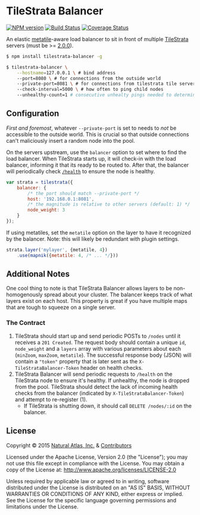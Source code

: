 # TileStrata Balancer
[![NPM version](http://img.shields.io/npm/v/tilestrata-balancer.svg?style=flat)](https://www.npmjs.org/package/tilestrata-balancer)
[![Build Status](https://travis-ci.org/naturalatlas/tilestrata-balancer.svg)](https://travis-ci.org/naturalatlas/tilestrata-balancer)
[![Coverage Status](http://img.shields.io/codecov/c/github/naturalatlas/tilestrata-balancer/master.svg?style=flat)](https://codecov.io/github/naturalatlas/tilestrata-balancer)

An elastic [metatile](http://wiki.openstreetmap.org/wiki/Meta_tiles)-aware load balancer to sit in front of multiple [TileStrata](https://github.com/naturalatlas/tilestrata) servers (must be >= [2.0.0](https://github.com/naturalatlas/tilestrata/releases/tag/v2.0.0)).

```sh
$ npm install tilestrata-balancer -g

$ tilestrata-balancer \
	--hostname=127.0.0.1 \ # bind address
	--port=8080 \ # for connections from the outside world
	--private-port=8081 \ # for connections from tilestrata tile servers
	--check-interval=5000 \ # how often to ping child nodes
	--unhealthy-count=1 # consecutive unhealty pings needed to determine a host is unhealthy
```

## Configuration

*First and foremost*, whatever `--private-port` is set to needs to *not* be accessible to the outside world. This is crucial so that outside connections can't maliciously insert a random node into the pool.

On the servers upstream, use the `balancer` option to set where to find the load balancer. When TileStrata starts up, it will check-in with the load balancer, informing it that its ready to be routed to. After that, the balancer will periodically check [`/health`](https://github.com/naturalatlas/tilestrata#health-checks) to ensure the node is healthy.

```js
var strata = tilestrata({
	balancer: {
		/* the port should match --private-port */
		host: '192.168.0.1:8081',
		/* the magnitude is relative to other servers (default: 1) */
		node_weight: 3
	}
});
```

If using metatiles, set the `metatile` option on the layer to have it recognized by the balancer. Note: this will likely be redundant with plugin settings.

```js
strata.layer('mylayer', {metatile, 4})
	.use(mapnik({metatile: 4, /* ... */}))
```

## Additional Notes

One cool thing to note is that TileStrata Balancer allows layers to be non-homogenously spread about your cluster. The balancer keeps track of what layers exist on each host. This property is great if you have multiple maps that are tough to squeeze on a single server.

### The Contract

1. TileStrata should start up and send periodic POSTs to `/nodes` until it receives a `201 Created`. The request body should contain a unique `id`, `node_weight` and a `layers` array with various parameters about each (`minZoom`, `maxZoom`, `metatile`). The successful response body (JSON) will contain a `"token"` property that is later sent as the `X-TileStrataBalancer-Token` header on health checks.
2. TileStrata Balancer will send periodic requests to `/health` on the TileStrata node to ensure it's healthy. If unhealthy, the node is dropped from the pool. TileStrata should detect the lack of incoming health checks from the balancer (indicated by `X-TileStrataBalancer-Token`) and attempt to re-register (1).
	- If TileStrata is shutting down, it should call `DELETE /nodes/:id` on the balancer.

## License

Copyright &copy; 2015 [Natural Atlas, Inc.](https://github.com/naturalatlas) & [Contributors](https://github.com/naturalatlas/tilestrata-balancer/graphs/contributors)

Licensed under the Apache License, Version 2.0 (the "License"); you may not use this file except in compliance with the License. You may obtain a copy of the License at: http://www.apache.org/licenses/LICENSE-2.0

Unless required by applicable law or agreed to in writing, software distributed under the License is distributed on an "AS IS" BASIS, WITHOUT WARRANTIES OR CONDITIONS OF ANY KIND, either express or implied. See the License for the specific language governing permissions and limitations under the License.
